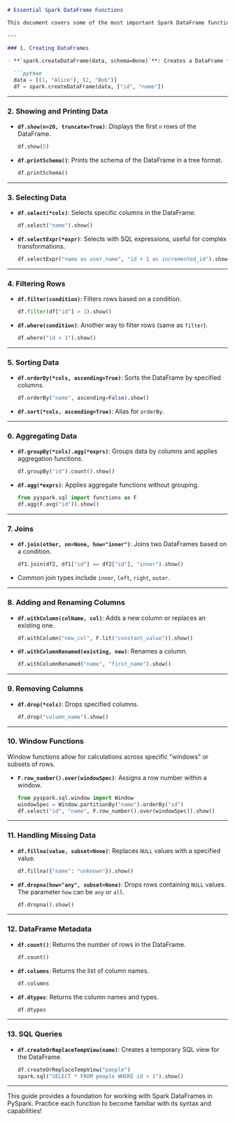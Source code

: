 ```markdown
# Essential Spark DataFrame Functions

This document covers some of the most important Spark DataFrame functions to know when working with data in PySpark.

---

### 1. Creating DataFrames

- **`spark.createDataFrame(data, schema=None)`**: Creates a DataFrame from a list of tuples, RDD, or Pandas DataFrame.
  
  ```python
  data = [(1, "Alice"), (2, "Bob")]
  df = spark.createDataFrame(data, ["id", "name"])
  ```

---

### 2. Showing and Printing Data

- **`df.show(n=20, truncate=True)`**: Displays the first `n` rows of the DataFrame.
  
  ```python
  df.show(5)
  ```

- **`df.printSchema()`**: Prints the schema of the DataFrame in a tree format.
  
  ```python
  df.printSchema()
  ```

---

### 3. Selecting Data

- **`df.select(*cols)`**: Selects specific columns in the DataFrame.

  ```python
  df.select("name").show()
  ```

- **`df.selectExpr(*expr)`**: Selects with SQL expressions, useful for complex transformations.
  
  ```python
  df.selectExpr("name as user_name", "id + 1 as incremented_id").show()
  ```

---

### 4. Filtering Rows

- **`df.filter(condition)`**: Filters rows based on a condition.

  ```python
  df.filter(df["id"] > 1).show()
  ```

- **`df.where(condition)`**: Another way to filter rows (same as `filter`).

  ```python
  df.where("id > 1").show()
  ```

---

### 5. Sorting Data

- **`df.orderBy(*cols, ascending=True)`**: Sorts the DataFrame by specified columns.
  
  ```python
  df.orderBy("name", ascending=False).show()
  ```

- **`df.sort(*cols, ascending=True)`**: Alias for `orderBy`.

---

### 6. Aggregating Data

- **`df.groupBy(*cols).agg(*exprs)`**: Groups data by columns and applies aggregation functions.

  ```python
  df.groupBy("id").count().show()
  ```

- **`df.agg(*exprs)`**: Applies aggregate functions without grouping.

  ```python
  from pyspark.sql import functions as F
  df.agg(F.avg("id")).show()
  ```

---

### 7. Joins

- **`df.join(other, on=None, how="inner")`**: Joins two DataFrames based on a condition.

  ```python
  df1.join(df2, df1["id"] == df2["id"], "inner").show()
  ```

- Common join types include `inner`, `left`, `right`, `outer`.

---

### 8. Adding and Renaming Columns

- **`df.withColumn(colName, col)`**: Adds a new column or replaces an existing one.

  ```python
  df.withColumn("new_col", F.lit("constant_value")).show()
  ```

- **`df.withColumnRenamed(existing, new)`**: Renames a column.

  ```python
  df.withColumnRenamed("name", "first_name").show()
  ```

---

### 9. Removing Columns

- **`df.drop(*cols)`**: Drops specified columns.

  ```python
  df.drop("column_name").show()
  ```

---

### 10. Window Functions

Window functions allow for calculations across specific "windows" or subsets of rows.

- **`F.row_number().over(windowSpec)`**: Assigns a row number within a window.
  
  ```python
  from pyspark.sql.window import Window
  windowSpec = Window.partitionBy("name").orderBy("id")
  df.select("id", "name", F.row_number().over(windowSpec)).show()
  ```

---

### 11. Handling Missing Data

- **`df.fillna(value, subset=None)`**: Replaces `NULL` values with a specified value.

  ```python
  df.fillna({"name": "unknown"}).show()
  ```

- **`df.dropna(how="any", subset=None)`**: Drops rows containing `NULL` values. The parameter `how` can be `any` or `all`.

  ```python
  df.dropna().show()
  ```

---

### 12. DataFrame Metadata

- **`df.count()`**: Returns the number of rows in the DataFrame.

  ```python
  df.count()
  ```

- **`df.columns`**: Returns the list of column names.

  ```python
  df.columns
  ```

- **`df.dtypes`**: Returns the column names and types.

  ```python
  df.dtypes
  ```

---

### 13. SQL Queries

- **`df.createOrReplaceTempView(name)`**: Creates a temporary SQL view for the DataFrame.

  ```python
  df.createOrReplaceTempView("people")
  spark.sql("SELECT * FROM people WHERE id > 1").show()
  ```

---

This guide provides a foundation for working with Spark DataFrames in PySpark. Practice each function to become familiar with its syntax and capabilities!
```
